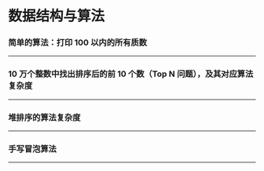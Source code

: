 # 数据结构与算法


### 简单的算法：打印 100 以内的所有质数

-------

### 10 万个整数中找出排序后的前 10 个数（Top N 问题），及其对应算法复杂度

-------

### 堆排序的算法复杂度

-------

### 手写冒泡算法

-------


